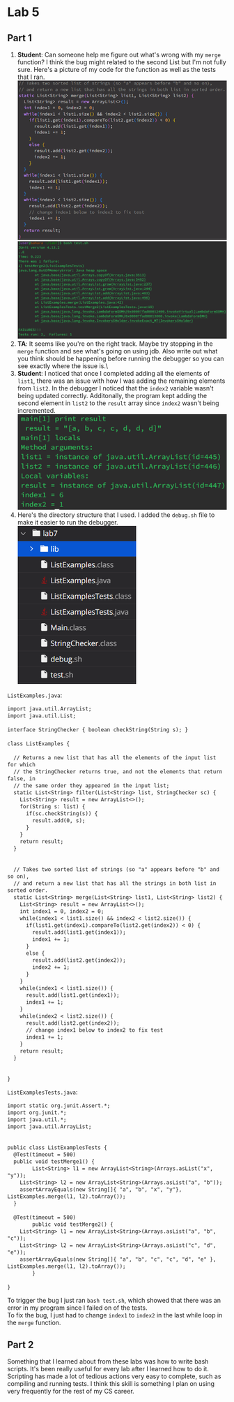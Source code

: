 # Lab 5
## Part 1
1) **Student**: Can someone help me figure out what's wrong with my `merge` function? I think the bug might related to the second List but I'm not fully sure. Here's a picture of my code for the function as well as the tests that I ran.\
  ![merge function](merge.png)\
  ![test functions](test.png)
2) **TA**: It seems like you're on the right track. Maybe try stopping in the `merge` function and see what's going on using jdb. Also write out what you think should be happening before running the debugger so you can see exactly where the issue is.\
3) **Student**: I noticed that once I completed adding all the elements of `list1`, there was an issue with how I was adding the remaining elements from `list2`. In the debugger I noticed that the `index2` variable wasn't being updated correctly. Additonally, the program kept adding the second element in `list2` to the `result` array since `index2` wasn't being incremented.\
   ![debugging](debug.png)
4) Here's the directory structure that I used. I added the `debug.sh` file to make it easier to run the debugger.\
![file structure](structure.png)

`ListExamples.java`:
```
import java.util.ArrayList;
import java.util.List;

interface StringChecker { boolean checkString(String s); }

class ListExamples {

  // Returns a new list that has all the elements of the input list for which
  // the StringChecker returns true, and not the elements that return false, in
  // the same order they appeared in the input list;
  static List<String> filter(List<String> list, StringChecker sc) {
    List<String> result = new ArrayList<>();
    for(String s: list) {
      if(sc.checkString(s)) {
        result.add(0, s);
      }
    }
    return result;
  }


  // Takes two sorted list of strings (so "a" appears before "b" and so on),
  // and return a new list that has all the strings in both list in sorted order.
  static List<String> merge(List<String> list1, List<String> list2) {
    List<String> result = new ArrayList<>();
    int index1 = 0, index2 = 0;
    while(index1 < list1.size() && index2 < list2.size()) {
      if(list1.get(index1).compareTo(list2.get(index2)) < 0) {
        result.add(list1.get(index1));
        index1 += 1;
      }
      else {
        result.add(list2.get(index2));
        index2 += 1;
      }
    }
    while(index1 < list1.size()) {
      result.add(list1.get(index1));
      index1 += 1;
    }
    while(index2 < list2.size()) {
      result.add(list2.get(index2));
      // change index1 below to index2 to fix test
      index1 += 1;
    }
    return result;
  }


}
```
`ListExamplesTests.java`:
```
import static org.junit.Assert.*;
import org.junit.*;
import java.util.*;
import java.util.ArrayList;


public class ListExamplesTests {
  @Test(timeout = 500)
  public void testMerge1() {
        List<String> l1 = new ArrayList<String>(Arrays.asList("x", "y"));
    List<String> l2 = new ArrayList<String>(Arrays.asList("a", "b"));
    assertArrayEquals(new String[]{ "a", "b", "x", "y"}, ListExamples.merge(l1, l2).toArray());
  }
  
  @Test(timeout = 500)
        public void testMerge2() {
    List<String> l1 = new ArrayList<String>(Arrays.asList("a", "b", "c"));
    List<String> l2 = new ArrayList<String>(Arrays.asList("c", "d", "e"));
    assertArrayEquals(new String[]{ "a", "b", "c", "c", "d", "e" }, ListExamples.merge(l1, l2).toArray());
        }

}
```
To trigger the bug I just ran `bash test.sh`, which showed that there was an error in my program since I failed on of the tests.\
To fix the bug, I just had to change `index1` to `index2` in the last while loop in the `merge` function.
## Part 2
Something that I learned about from these labs was how to write bash scripts. It's been really useful for every lab after I learned how to do it. Scripting has made a lot of tedious actions very easy to complete, such as compiling and running tests. I think this skill is something I plan on using very frequently for the rest of my CS career.  
